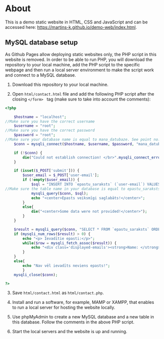 # About

This is a demo static website in HTML, CSS and JavaScript and can be accessed here: https://martins-k.github.io/demo-web/index.html.
## MySQL database setup

As Github Pages allow deploying static websites only, the PHP script in this website is removed.
In order to be able to run PHP, you will download the repository to your local machine, add the PHP script to the specific webpage and then run a local server environment to make the script work and connect to a MySQL database.

1. Download this repository to your local machine.

2. Open ```html/contact.html``` file and add the following PHP script after the closing ```</form> ``` tag (make sure to take into account the comments):

```php
<?php

	$hostname = "localhost";
//Make sure you have the correct username
	$username = "root";
//Make sure you have the correct password
	$password = "root";
//Make sure your database name is equal to mana_datubaze. See point no. 5
	$conn = mysqli_connect($hostname, $username, $password, "mana_datubaze");

	if (!$conn) {
		die("Could not establish connection! </br>".mysqli_connect_error());
	}

	if (isset($_POST['submit'])) {
		$user_email = $_POST['user-email'];
		if (!empty($user_email)) {
			$sql = "INSERT INTO `epastu_saraksts` (`user-email`) VALUES ('$user_email')";
//Make sure the table name in your database is equal to epastu_saraksts. See point no. 5
			mysqli_query($conn, $sql);
			echo "<center>Epasts veiksmīgi saglabāts!</center>";
		}
		else{
			die("<center>Some data were not provided!</center>");
		}			
	}

	$result = mysqli_query($conn, "SELECT * FROM `epastu_saraksts` ORDER BY `id` desc");
	if (mysqli_num_rows($result) > 0) {
		echo "<p> Ievadītie epasti:</p>";
		while($row = mysqli_fetch_assoc($result)) {
			echo "<div class='displayed-emails'><strong>Name: </strong>" . $row["user-email"] . "</div>";
		}
	}
	else{
		echo "Nav vēl ievadīts neviens epasts!";
		}
	mysqli_close($conn);

?>
```
3. Save ```html/contact.html``` as ```html/contact.php```.

4. Install and run a software, for example, MAMP or XAMPP, that enables to run a local server for hosting the website locally.

5. Use phpMyAdmin to create a new MySQL database and a new table in this database. Follow the comments in the above PHP script.

6. Start the local servers and the website is up and running.

